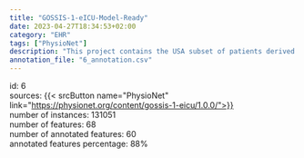 ```yaml
---
title: "GOSSIS-1-eICU-Model-Ready"
date: 2023-04-27T18:34:53+02:00
category: "EHR"
tags: ["PhysioNet"]
description: "This project contains the USA subset of patients derived from the eICU Collaborative Research Database (eICU-CRD). The dataset, which we call GOSSIS-1-eICU, consists of 131,051 unique patients from 204 hospitals from ICU admissions discharged in 2014-15."
annotation_file: "6_annotation.csv"
---
```

id: 6 \
sources: {{< srcButton name="PhysioNet" link="https://physionet.org/content/gossis-1-eicu/1.0.0/">}}  \
number of instances: 131051 \
number of features: 68 \
number of annotated features: 60 \
annotated features percentage: 88% 
